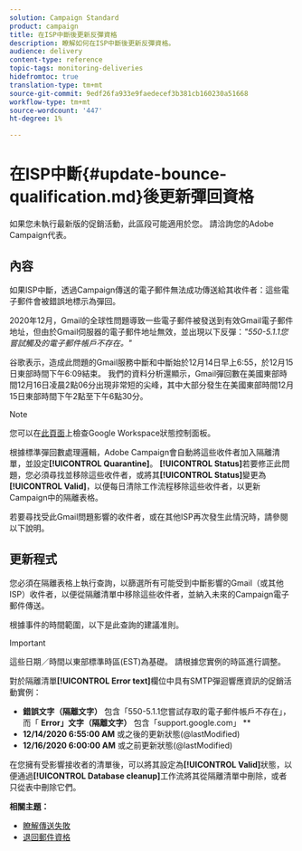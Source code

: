 ```yaml
---
solution: Campaign Standard
product: campaign
title: 在ISP中斷後更新反彈資格
description: 瞭解如何在ISP中斷後更新反彈資格。
audience: delivery
content-type: reference
topic-tags: monitoring-deliveries
hidefromtoc: true
translation-type: tm+mt
source-git-commit: 9edf26fa933e9faedecef3b381cb160230a51668
workflow-type: tm+mt
source-wordcount: '447'
ht-degree: 1%

---
```



# 在ISP中斷{#update-bounce-qualification.md}後更新彈回資格

如果您未執行最新版的促銷活動，此區段可能適用於您。 請洽詢您的Adobe Campaign代表。

## 內容

如果ISP中斷，透過Campaign傳送的電子郵件無法成功傳送給其收件者：這些電子郵件會被錯誤地標示為彈回。

2020年12月，Gmail的全球性問題導致一些電子郵件被發送到有效Gmail電子郵件地址，但由於Gmail伺服器的電子郵件地址無效，並出現以下反彈：*&quot;550-5.1.1您嘗試觸及的電子郵件帳戶不存在。&quot;*

谷歌表示，造成此問題的Gmail服務中斷和中斷始於12月14日早上6:55，於12月15日東部時間下午6:09結束。 我們的資料分析還顯示，Gmail彈回數在美國東部時間12月16日凌晨2點06分出現非常短的尖峰，其中大部分發生在美國東部時間12月15日東部時間下午2點至下午6點30分。

>[!NOTE]
>
>您可以在[此頁面](https://www.google.com/appsstatus#hl=en&amp;v=status)上檢查Google Workspace狀態控制面板。


根據標準彈回數處理邏輯，Adobe Campaign會自動將這些收件者加入隔離清單，並設定&#x200B;**[!UICONTROL Quarantine]**。 **[!UICONTROL Status]**&#x200B;若要修正此問題，您必須尋找並移除這些收件者，或將其&#x200B;**[!UICONTROL Status]**&#x200B;變更為&#x200B;**[!UICONTROL Valid]**，以便每日清除工作流程移除這些收件者，以更新Campaign中的隔離表格。

若要尋找受此Gmail問題影響的收件者，或在其他ISP再次發生此情況時，請參閱以下說明。

## 更新程式

您必須在隔離表格上執行查詢，以篩選所有可能受到中斷影響的Gmail（或其他ISP）收件者，以便從隔離清單中移除這些收件者，並納入未來的Campaign電子郵件傳送。

根據事件的時間範圍，以下是此查詢的建議准則。

>[!IMPORTANT]
>
>這些日期／時間以東部標準時區(EST)為基礎。 請根據您實例的時區進行調整。

對於隔離清單&#x200B;**[!UICONTROL Error text]**&#x200B;欄位中具有SMTP彈迴響應資訊的促銷活動實例：

* **錯誤文字（隔離文字）** 包含「550-5.1.1您嘗試存取的電子郵件帳戶不存在」，而「 **Error」文字（隔離文字）** 包含「support.google.com」 **
* **12/14/2020 6:55:00 AM** 或之後的更新狀態(@lastModified)
* **12/16/2020 6:00:00 AM** 或之前更新狀態(@lastModified)

在您擁有受影響接收者的清單後，可以將其設定為&#x200B;**[!UICONTROL Valid]**&#x200B;狀態，以便通過&#x200B;**[!UICONTROL Database cleanup]**&#x200B;工作流將其從隔離清單中刪除，或者只從表中刪除它們。

**相關主題：**
* [瞭解傳送失敗](../../sending/using/understanding-delivery-failures.md)
* [退回郵件資格](../../sending/using/understanding-delivery-failures.md#bounce-mail-qualification)

